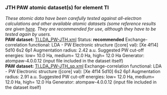 ### JTH PAW atomic dataset(s) for element Tl
  
_These atomic data have been carefully tested against all-electron calculations and other available atomic datasets (some reference results are given [here](https://www.abinit.org/Files/JTH-benchmark-1.1.pdf)._
_They are recommended for use, although they have to be tested again by users._
<br>
**PAW dataset:** [Tl.LDA_PW-JTH.xml](https://github.com/abinit/paw_jth_datasets/pseudos/JTH-LDA-v1.1/Tl/Tl.LDA_PW-JTH.xml)
Status: **recommended**
Exchange-correlation functional: LDA - PW
Electronic structure ([core] val): [Xe 4f14] 5d10 6s2 6p1
Augmentation radius: 2.42 a.u.
Suggested PW cut-off energies: low= 10.0 Ha, medium= 12.0 Ha, high= 12.0 Ha
Generator: atompaw-4.0.0.12 (input file included in the dataset itself)
<br>
**PAW dataset:** [Tl.LDA_PW-JTH_sp.xml](https://github.com/abinit/paw_jth_datasets/pseudos/JTH-LDA-v1.1/Tl/Tl.LDA_PW-JTH_sp.xml)
Exchange-correlation functional: LDA - PW
Electronic structure ([core] val): [Xe 4f14 5d10] 6s2 6p1
Augmentation radius: 2.91 a.u.
Suggested PW cut-off energies: low= 12.0 Ha, medium= 12.0 Ha, high= 12.0 Ha
Generator: atompaw-4.0.0.12 (input file included in the dataset itself)
